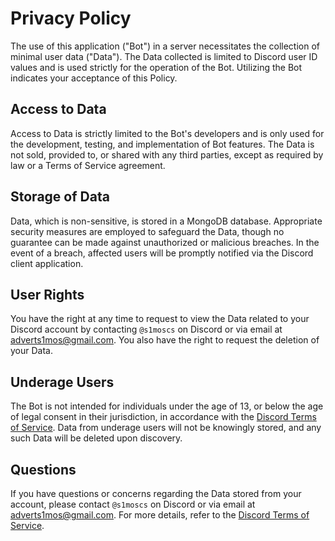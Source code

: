 # Privacy Policy

The use of this application ("Bot") in a server necessitates the collection of minimal user data ("Data"). The Data collected is limited to Discord user ID values and is used strictly for the operation of the Bot. Utilizing the Bot indicates your acceptance of this Policy.

## Access to Data

Access to Data is strictly limited to the Bot's developers and is only used for the development, testing, and implementation of Bot features. The Data is not sold, provided to, or shared with any third parties, except as required by law or a Terms of Service agreement.

## Storage of Data

Data, which is non-sensitive, is stored in a MongoDB database. Appropriate security measures are employed to safeguard the Data, though no guarantee can be made against unauthorized or malicious breaches. In the event of a breach, affected users will be promptly notified via the Discord client application.

## User Rights

You have the right at any time to request to view the Data related to your Discord account by contacting `@s1moscs` on Discord or via email at adverts1mos@gmail.com. You also have the right to request the deletion of your Data.

## Underage Users

The Bot is not intended for individuals under the age of 13, or below the age of legal consent in their jurisdiction, in accordance with the [Discord Terms of Service](https://discord.com/terms). Data from underage users will not be knowingly stored, and any such Data will be deleted upon discovery.

## Questions

If you have questions or concerns regarding the Data stored from your account, please contact `@s1moscs` on Discord or via email at adverts1mos@gmail.com. For more details, refer to the [Discord Terms of Service](https://discord.com/terms).
